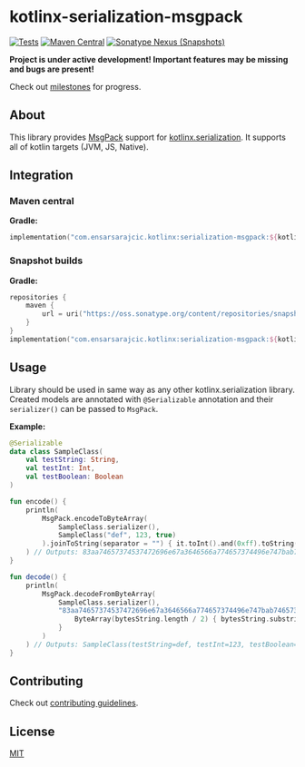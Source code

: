 # kotlinx-serialization-msgpack

[![Tests](https://github.com/esensar/kotlinx-serialization-msgpack/workflows/Tests/badge.svg)](https://github.com/esensar/kotlinx-serialization-msgpack/actions)
[![Maven Central](https://maven-badges.herokuapp.com/maven-central/com.ensarsarajcic.kotlinx/serialization-msgpack/badge.svg)](https://maven-badges.herokuapp.com/maven-central/com.ensarsarajcic.kotlinx/serialization-msgpack)
[![Sonatype Nexus (Snapshots)](https://img.shields.io/nexus/s/com.ensarsarajcic.kotlinx/serialization-msgpack?server=https%3A%2F%2Foss.sonatype.org)](https://oss.sonatype.org/content/repositories/snapshots/com/ensarsarajcic/kotlinx/serialization-msgpack/)

**Project is under active development! Important features may be missing and bugs are present!**

Check out [milestones](https://github.com/esensar/kotlinx-serialization-msgpack/milestones) for progress.

## About
This library provides [MsgPack](https://github.com/Kotlin/kotlinx.serialization) support for [kotlinx.serialization](https://github.com/Kotlin/kotlinx.serialization). It supports all of kotlin targets (JVM, JS, Native).

## Integration

### Maven central
**Gradle:**
```kotlin
implementation("com.ensarsarajcic.kotlinx:serialization-msgpack:${kotlinxSerializationMsgPackVersion}")
```
### Snapshot builds
**Gradle:**
```kotlin
repositories {
    maven {
        url = uri("https://oss.sonatype.org/content/repositories/snapshots")
    }
}
implementation("com.ensarsarajcic.kotlinx:serialization-msgpack:${kotlinxSerializationMsgPackSnapshotVersion}")
```

## Usage

Library should be used in same way as any other kotlinx.serialization library. Created models are annotated with `@Serializable` annotation and their `serializer()` can be passed to `MsgPack`.

**Example:**
```kotlin
@Serializable
data class SampleClass(
    val testString: String,
    val testInt: Int,
    val testBoolean: Boolean
)

fun encode() {
    println(
        MsgPack.encodeToByteArray(
            SampleClass.serializer(),
            SampleClass("def", 123, true)
        ).joinToString(separator = "") { it.toInt().and(0xff).toString(16).padStart(2, '0') }
    ) // Outputs: 83aa74657374537472696e67a3646566a774657374496e747bab74657374426f6f6c65616ec3
}

fun decode() {
    println(
        MsgPack.decodeFromByteArray(
            SampleClass.serializer(),
            "83aa74657374537472696e67a3646566a774657374496e747bab74657374426f6f6c65616ec3".let { bytesString ->
                ByteArray(bytesString.length / 2) { bytesString.substring(it * 2, it * 2 + 2).toInt(16).toByte() }
            }
        )
    ) // Outputs: SampleClass(testString=def, testInt=123, testBoolean=true)
}
```

## Contributing

Check out [contributing guidelines](CONTRIBUTING.md).

## License

[MIT](LICENSE)
